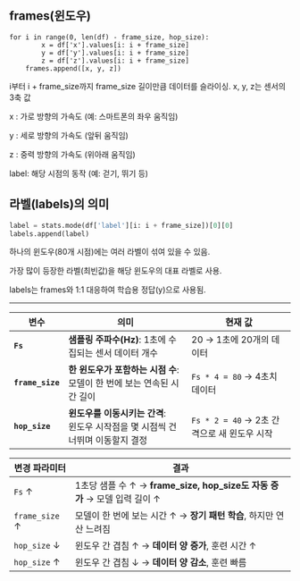 ## frames(윈도우)
```
for i in range(0, len(df) - frame_size, hop_size):
        x = df['x'].values[i: i + frame_size]
        y = df['y'].values[i: i + frame_size]
        z = df['z'].values[i: i + frame_size]
    frames.append([x, y, z])
```
i부터 i + frame_size까지 frame_size 길이만큼 데이터를 슬라이싱.
x, y, z는 센서의 3축 값

x : 가로 방향의 가속도 (예: 스마트폰의 좌우 움직임)

y : 세로 방향의 가속도 (앞뒤 움직임)

z : 중력 방향의 가속도 (위아래 움직임)

label: 해당 시점의 동작 (예: 걷기, 뛰기 등)

## 라벨(labels)의 의미
```py
label = stats.mode(df['label'][i: i + frame_size])[0][0]
labels.append(label)
```


하나의 윈도우(80개 시점)에는 여러 라벨이 섞여 있을 수 있음.

가장 많이 등장한 라벨(최빈값)을 해당 윈도우의 대표 라벨로 사용.

labels는 frames와 1:1 대응하여 학습용 정답(y)으로 사용됨.



---






| 변수               | 의미                                                | 현재 값                             |
| ---------------- | ------------------------------------------------- | -------------------------------- |
| **`Fs`**         | **샘플링 주파수(Hz)**: 1초에 수집되는 센서 데이터 개수               | 20 → 1초에 20개의 데이터                |
| **`frame_size`** | **한 윈도우가 포함하는 시점 수**:<br>모델이 한 번에 보는 연속된 시간 길이    | `Fs * 4 = 80` → 4초치 데이터          |
| **`hop_size`**   | **윈도우를 이동시키는 간격**:<br>윈도우 시작점을 몇 시점씩 건너뛰며 이동할지 결정 | `Fs * 2 = 40` → 2초 간격으로 새 윈도우 시작 |




| 변경 파라미터        | 결과                                                          |
| -------------- | ----------------------------------------------------------- |
| `Fs` ↑         | 1초당 샘플 수 ↑ → **frame\_size, hop\_size도 자동 증가** → 모델 입력 길이 ↑ |
| `frame_size` ↑ | 모델이 한 번에 보는 시간 ↑ → **장기 패턴 학습**, 하지만 연산 느려짐                 |
| `hop_size` ↓   | 윈도우 간 겹침 ↑ → **데이터 양 증가**, 훈련 시간 ↑                          |
| `hop_size` ↑   | 윈도우 간 겹침 ↓ → **데이터 양 감소**, 훈련 빠름                            |

